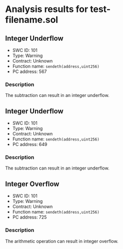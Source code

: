 # Analysis results for test-filename.sol

## Integer Underflow
- SWC ID: 101
- Type: Warning
- Contract: Unknown
- Function name: `sendeth(address,uint256)`
- PC address: 567

### Description

The subtraction can result in an integer underflow.

## Integer Underflow
- SWC ID: 101
- Type: Warning
- Contract: Unknown
- Function name: `sendeth(address,uint256)`
- PC address: 649

### Description

The subtraction can result in an integer underflow.

## Integer Overflow
- SWC ID: 101
- Type: Warning
- Contract: Unknown
- Function name: `sendeth(address,uint256)`
- PC address: 725

### Description

The arithmetic operation can result in integer overflow.
